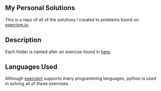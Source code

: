 ## My Personal Solutions
This is a repo of all of the solutions I created to problems found on [exercism.io](http://exercism.io/).

## Description
Each folder is named after an exercise found in [here](http://exercism.io/languages/python/exercises).

## Languages Used
Although [exercism](http://exercism.io/) supports many programming languages, python is used in solving all of these exercises.
